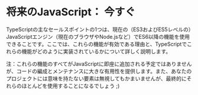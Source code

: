# 将来のJavaScript： 今すぐ
TypeScriptの主なセールスポイントの1つは、現在の（ES3およびES5レベルの）JavaScriptエンジン（現在のブラウザやNode.jsなど）でES6以降の機能を使用できることです。ここでは、これらの機能が有効である理由と、TypeScriptでこれらの機能がどのように実装されているかについて詳しく説明します。

注：これらの機能のすべてがJavaScriptに即座に追加される予定ではありませんが、コードの編成とメンテナンスに大きな有用性を提供します。また、あなたのプロジェクトには意味を持たない要素は無視してもかまいませんが、最終的にそれらのほとんどを使用することになるでしょう ;)
